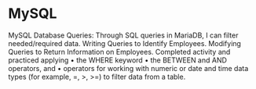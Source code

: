 # MySQL
MySQL Database Queries:
Through SQL queries in MariaDB, I can filter needed/required data.
Writing Queries to Identify Employees.
Modifying Queries to Return Information on Employees.
Completed activity and practiced applying
•	the WHERE keyword
•	the BETWEEN and AND operators, and
•	operators for working with numeric or date and time data types (for example, =, >, >=)
to filter data from a table.
